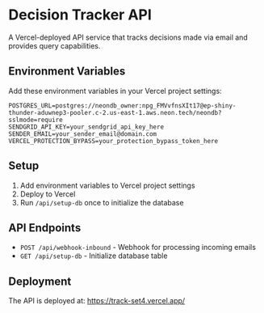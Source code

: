 # Decision Tracker API

A Vercel-deployed API service that tracks decisions made via email and provides query capabilities.

## Environment Variables

Add these environment variables in your Vercel project settings:

```
POSTGRES_URL=postgres://neondb_owner:npg_FMVvfnsXIt17@ep-shiny-thunder-aduwnep3-pooler.c-2.us-east-1.aws.neon.tech/neondb?sslmode=require
SENDGRID_API_KEY=your_sendgrid_api_key_here
SENDER_EMAIL=your_sender_email@domain.com
VERCEL_PROTECTION_BYPASS=your_protection_bypass_token_here
```

## Setup

1. Add environment variables to Vercel project settings
2. Deploy to Vercel
3. Run `/api/setup-db` once to initialize the database

## API Endpoints

- `POST /api/webhook-inbound` - Webhook for processing incoming emails
- `GET /api/setup-db` - Initialize database table

## Deployment

The API is deployed at: https://track-set4.vercel.app/
